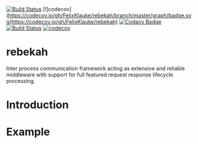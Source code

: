 [![Build Status](https://travis-ci.org/FelixKlauke/rebekah.svg?branch=master)](https://travis-ci.org/FelixKlauke/rebekah)
[![codecov](https://codecov.io/gh/FelixKlauke/rebekah/branch/master/graph/badge.svg(https://codecov.io/gh/FelixKlauke/rebekah)
[![Codacy Badge](https://api.codacy.com/project/badge/Grade/7333ea32ec6445a28004309a19f4c93a)](https://www.codacy.com/app/info_101/rebekah?utm_source=github.com&amp;utm_medium=referral&amp;utm_content=FelixKlauke/rebekah&amp;utm_campaign=Badge_Grade)
[![Build Status](https://travis-ci.org/FelixKlauke/rebekah.svg?branch=dev)](https://travis-ci.org/FelixKlauke/rebekah)
[![codecov](https://codecov.io/gh/FelixKlauke/rebekah/branch/dev/graph/badge.svg)](https://codecov.io/gh/FelixKlauke/rebekah)

# rebekah
Inter process communication framework acting as extensive and reliable middleware with support for full featured request response lifecycle processing.

# Introduction

# Example
